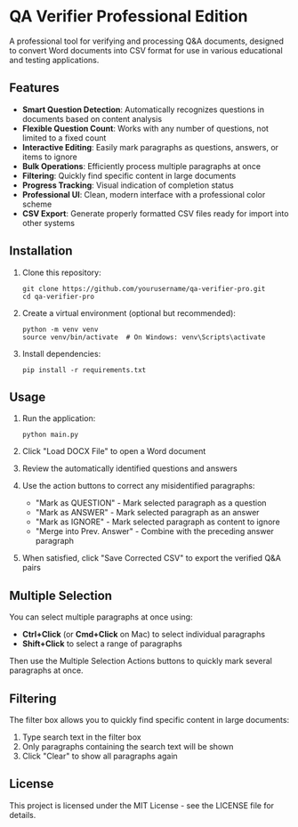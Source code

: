 # QA Verifier Professional Edition

A professional tool for verifying and processing Q&A documents, designed to convert Word documents into CSV format for use in various educational and testing applications.

## Features

- **Smart Question Detection**: Automatically recognizes questions in documents based on content analysis
- **Flexible Question Count**: Works with any number of questions, not limited to a fixed count
- **Interactive Editing**: Easily mark paragraphs as questions, answers, or items to ignore
- **Bulk Operations**: Efficiently process multiple paragraphs at once
- **Filtering**: Quickly find specific content in large documents
- **Progress Tracking**: Visual indication of completion status
- **Professional UI**: Clean, modern interface with a professional color scheme
- **CSV Export**: Generate properly formatted CSV files ready for import into other systems

## Installation

1. Clone this repository:
   ```
   git clone https://github.com/yourusername/qa-verifier-pro.git
   cd qa-verifier-pro
   ```

2. Create a virtual environment (optional but recommended):
   ```
   python -m venv venv
   source venv/bin/activate  # On Windows: venv\Scripts\activate
   ```

3. Install dependencies:
   ```
   pip install -r requirements.txt
   ```

## Usage

1. Run the application:
   ```
   python main.py
   ```

2. Click "Load DOCX File" to open a Word document
3. Review the automatically identified questions and answers
4. Use the action buttons to correct any misidentified paragraphs:
   - "Mark as QUESTION" - Mark selected paragraph as a question
   - "Mark as ANSWER" - Mark selected paragraph as an answer
   - "Mark as IGNORE" - Mark selected paragraph as content to ignore
   - "Merge into Prev. Answer" - Combine with the preceding answer paragraph
5. When satisfied, click "Save Corrected CSV" to export the verified Q&A pairs

## Multiple Selection

You can select multiple paragraphs at once using:
- **Ctrl+Click** (or **Cmd+Click** on Mac) to select individual paragraphs
- **Shift+Click** to select a range of paragraphs

Then use the Multiple Selection Actions buttons to quickly mark several paragraphs at once.

## Filtering

The filter box allows you to quickly find specific content in large documents:
1. Type search text in the filter box
2. Only paragraphs containing the search text will be shown
3. Click "Clear" to show all paragraphs again

## License

This project is licensed under the MIT License - see the LICENSE file for details.
